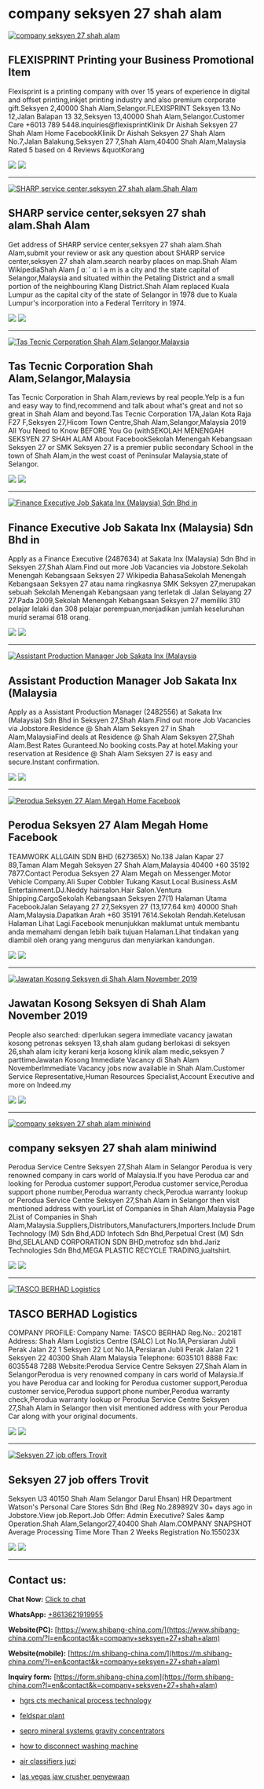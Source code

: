 # company seksyen 27 shah alam

<a href="https://swt.shibang-china.com/?l=en&img&k=company+seksyen+27+shah+alam" target="_blank">![company seksyen 27 shah alam](http://static.shibang-china.com/all-800x300/970.jpg)</a>

## FLEXISPRINT Printing your Business Promotional Item
Flexisprint is a printing company with over 15 years of experience in digital and offset printing,inkjet printing industry and also premium corporate gift.Seksyen 2,40000 Shah Alam,Selangor.FLEXISPRINT Seksyen 13.No 12,Jalan Balapan 13 32,Seksyen 13,40000 Shah Alam,Selangor.Customer Care +6013 789 5448.inquiries@flexisprintKlinik Dr Aishah Seksyen 27 Shah Alam Home FacebookKlinik Dr Aishah Seksyen 27 Shah Alam No.7,Jalan Balakung,Seksyen 27 7,Shah Alam,40400 Shah Alam,Malaysia Rated 5 based on 4 Reviews &quotKorang


<a href="https://whatsapp.shibangsoft.com/WhatsApp.php" target="_blank" title="WhatsApp">![](http://static.shibang-china.com/icon/whatsapp.png)</a> <a href="https://swt.shibang-china.com/?l=en&icon&k=company+seksyen+27+shah+alam" target="_blank">![](http://static.shibang-china.com/icon/chat-en.png)</a>

---

<a href="https://swt.shibang-china.com/?l=en&img&k=company+seksyen+27+shah+alam" target="_blank">![SHARP service center,seksyen 27 shah alam.Shah Alam](http://static.shibang-china.com/all-800x300/554.jpg)</a>

## SHARP service center,seksyen 27 shah alam.Shah Alam
Get address of SHARP service center,seksyen 27 shah alam.Shah Alam,submit your review or ask any question about SHARP service center,seksyen 27 shah alam.search nearby places on map.Shah Alam WikipediaShah Alam ʃ ɑː ˈ ɑː l ə m is a city and the state capital of Selangor,Malaysia and situated within the Petaling District and a small portion of the neighbouring Klang District.Shah Alam replaced Kuala Lumpur as the capital city of the state of Selangor in 1978 due to Kuala Lumpur's incorporation into a Federal Territory in 1974.


<a href="https://whatsapp.shibangsoft.com/WhatsApp.php" target="_blank" title="WhatsApp">![](http://static.shibang-china.com/icon/whatsapp.png)</a> <a href="https://swt.shibang-china.com/?l=en&icon&k=company+seksyen+27+shah+alam" target="_blank">![](http://static.shibang-china.com/icon/chat-en.png)</a>

---

<a href="https://swt.shibang-china.com/?l=en&img&k=company+seksyen+27+shah+alam" target="_blank">![Tas Tecnic Corporation Shah Alam,Selangor,Malaysia](http://static.shibang-china.com/all-800x300/754.jpg)</a>

## Tas Tecnic Corporation Shah Alam,Selangor,Malaysia
Tas Tecnic Corporation in Shah Alam,reviews by real people.Yelp is a fun and easy way to find,recommend and talk about what's great and not so great in Shah Alam and beyond.Tas Tecnic Corporation 17A,Jalan Kota Raja F27 F,Seksyen 27,Hicom Town Centre,Shah Alam,Selangor,Malaysia 2019 All You Need to Know BEFORE You Go (withSEKOLAH MENENGAH SEKSYEN 27 SHAH ALAM About FacebookSekolah Menengah Kebangsaan Seksyen 27 or SMK Seksyen 27 is a premier public secondary School in the town of Shah Alam,in the west coast of Peninsular Malaysia,state of Selangor.


<a href="https://whatsapp.shibangsoft.com/WhatsApp.php" target="_blank" title="WhatsApp">![](http://static.shibang-china.com/icon/whatsapp.png)</a> <a href="https://swt.shibang-china.com/?l=en&icon&k=company+seksyen+27+shah+alam" target="_blank">![](http://static.shibang-china.com/icon/chat-en.png)</a>

---

<a href="https://swt.shibang-china.com/?l=en&img&k=company+seksyen+27+shah+alam" target="_blank">![Finance Executive Job Sakata Inx (Malaysia) Sdn Bhd in](http://static.shibang-china.com/all-800x300/339.jpg)</a>

## Finance Executive Job Sakata Inx (Malaysia) Sdn Bhd in
Apply as a Finance Executive (2487634) at Sakata Inx (Malaysia) Sdn Bhd in Seksyen 27,Shah Alam.Find out more Job Vacancies via Jobstore.Sekolah Menengah Kebangsaan Seksyen 27 Wikipedia BahasaSekolah Menengah Kebangsaan Seksyen 27 atau nama ringkasnya SMK Seksyen 27,merupakan sebuah Sekolah Menengah Kebangsaan yang terletak di Jalan Selayang 27 27.Pada 2009,Sekolah Menengah Kebangsaan Seksyen 27 memiliki 310 pelajar lelaki dan 308 pelajar perempuan,menjadikan jumlah keseluruhan murid seramai 618 orang.


<a href="https://whatsapp.shibangsoft.com/WhatsApp.php" target="_blank" title="WhatsApp">![](http://static.shibang-china.com/icon/whatsapp.png)</a> <a href="https://swt.shibang-china.com/?l=en&icon&k=company+seksyen+27+shah+alam" target="_blank">![](http://static.shibang-china.com/icon/chat-en.png)</a>

---

<a href="https://swt.shibang-china.com/?l=en&img&k=company+seksyen+27+shah+alam" target="_blank">![Assistant Production Manager Job Sakata Inx (Malaysia](http://static.shibang-china.com/all-800x300/1404.jpg)</a>

## Assistant Production Manager Job Sakata Inx (Malaysia
Apply as a Assistant Production Manager (2482556) at Sakata Inx (Malaysia) Sdn Bhd in Seksyen 27,Shah Alam.Find out more Job Vacancies via Jobstore.Residence @ Shah Alam Seksyen 27 in Shah Alam,MalaysiaFind deals at Residence @ Shah Alam Seksyen 27,Shah Alam.Best Rates Guranteed.No booking costs.Pay at hotel.Making your reservation at Residence @ Shah Alam Seksyen 27 is easy and secure.Instant confirmation.


<a href="https://whatsapp.shibangsoft.com/WhatsApp.php" target="_blank" title="WhatsApp">![](http://static.shibang-china.com/icon/whatsapp.png)</a> <a href="https://swt.shibang-china.com/?l=en&icon&k=company+seksyen+27+shah+alam" target="_blank">![](http://static.shibang-china.com/icon/chat-en.png)</a>

---

<a href="https://swt.shibang-china.com/?l=en&img&k=company+seksyen+27+shah+alam" target="_blank">![Perodua Seksyen 27 Alam Megah Home Facebook](http://static.shibang-china.com/all-800x300/420.jpg)</a>

## Perodua Seksyen 27 Alam Megah Home Facebook
TEAMWORK ALLGAIN SDN BHD (627365X) No.138 Jalan Kapar 27 89,Taman Alam Megah Seksyen 27 Shah Alam,Malaysia 40400 +60 35192 7877.Contact Perodua Seksyen 27 Alam Megah on Messenger.Motor Vehicle Company.Ali Super Cobbler Tukang Kasut.Local Business.AsM Entertainment.DJ.Neddy hairsalon.Hair Salon.Ventura Shipping.CargoSekolah Kebangsaan Seksyen 27(1) Halaman Utama FacebookJalan Selayang 27 27,Seksyen 27 (13,177.64 km) 40000 Shah Alam,Malaysia.Dapatkan Arah +60 35191 7614.Sekolah Rendah.Ketelusan Halaman Lihat Lagi.Facebook menunjukkan maklumat untuk membantu anda memahami dengan lebih baik tujuan Halaman.Lihat tindakan yang diambil oleh orang yang mengurus dan menyiarkan kandungan.


<a href="https://whatsapp.shibangsoft.com/WhatsApp.php" target="_blank" title="WhatsApp">![](http://static.shibang-china.com/icon/whatsapp.png)</a> <a href="https://swt.shibang-china.com/?l=en&icon&k=company+seksyen+27+shah+alam" target="_blank">![](http://static.shibang-china.com/icon/chat-en.png)</a>

---

<a href="https://swt.shibang-china.com/?l=en&img&k=company+seksyen+27+shah+alam" target="_blank">![Jawatan Kosong Seksyen di Shah Alam November 2019](http://static.shibang-china.com/all-800x300/1362.jpg)</a>

## Jawatan Kosong Seksyen di Shah Alam November 2019
People also searched: diperlukan segera immediate vacancy jawatan kosong petronas seksyen 13,shah alam gudang berlokasi di seksyen 26,shah alam icity kerani kerja kosong klinik alam medic,seksyen 7 parttimeJawatan Kosong Immediate Vacancy di Shah Alam NovemberImmediate Vacancy jobs now available in Shah Alam.Customer Service Representative,Human Resources Specialist,Account Executive and more on Indeed.my


<a href="https://whatsapp.shibangsoft.com/WhatsApp.php" target="_blank" title="WhatsApp">![](http://static.shibang-china.com/icon/whatsapp.png)</a> <a href="https://swt.shibang-china.com/?l=en&icon&k=company+seksyen+27+shah+alam" target="_blank">![](http://static.shibang-china.com/icon/chat-en.png)</a>

---

<a href="https://swt.shibang-china.com/?l=en&img&k=company+seksyen+27+shah+alam" target="_blank">![company seksyen 27 shah alam miniwind](http://static.shibang-china.com/all-800x300/1360.jpg)</a>

## company seksyen 27 shah alam miniwind
Perodua Service Centre Seksyen 27,Shah Alam in Selangor Perodua is very renowned company in cars world of Malaysia.If you have Perodua car and looking for Perodua customer support,Perodua customer service,Perodua support phone number,Perodua warranty check,Perodua warranty lookup or Perodua Service Centre Seksyen 27,Shah Alam in Selangor then visit mentioned address with yourList of Companies in Shah Alam,Malaysia Page 2List of Companies in Shah Alam,Malaysia.Suppliers,Distributors,Manufacturers,Importers.Include Drum Technology (M) Sdn Bhd,ADD Infotech Sdn Bhd,Perpetual Crest (M) Sdn Bhd,SELALAND CORPORATION SDN BHD,metrofoz sdn bhd.Jariz Technologies Sdn Bhd,MEGA PLASTIC RECYCLE TRADING,jualtshirt.


<a href="https://whatsapp.shibangsoft.com/WhatsApp.php" target="_blank" title="WhatsApp">![](http://static.shibang-china.com/icon/whatsapp.png)</a> <a href="https://swt.shibang-china.com/?l=en&icon&k=company+seksyen+27+shah+alam" target="_blank">![](http://static.shibang-china.com/icon/chat-en.png)</a>

---

<a href="https://swt.shibang-china.com/?l=en&img&k=company+seksyen+27+shah+alam" target="_blank">![TASCO BERHAD Logistics](http://static.shibang-china.com/all-800x300/148.jpg)</a>

## TASCO BERHAD Logistics
COMPANY PROFILE: Company Name: TASCO BERHAD Reg.No.: 20218T Address: Shah Alam Logistics Centre (SALC) Lot No.1A,Persiaran Jubli Perak Jalan 22 1 Seksyen 22 Lot No.1A,Persiaran Jubli Perak Jalan 22 1 Seksyen 22 40300 Shah Alam Malaysia Telephone: 6035101 8888 Fax: 6035548 7288 Website:Perodua Service Centre Seksyen 27,Shah Alam in SelangorPerodua is very renowned company in cars world of Malaysia.If you have Perodua car and looking for Perodua customer support,Perodua customer service,Perodua support phone number,Perodua warranty check,Perodua warranty lookup or Perodua Service Centre Seksyen 27,Shah Alam in Selangor then visit mentioned address with your Perodua Car along with your original documents.


<a href="https://whatsapp.shibangsoft.com/WhatsApp.php" target="_blank" title="WhatsApp">![](http://static.shibang-china.com/icon/whatsapp.png)</a> <a href="https://swt.shibang-china.com/?l=en&icon&k=company+seksyen+27+shah+alam" target="_blank">![](http://static.shibang-china.com/icon/chat-en.png)</a>

---

<a href="https://swt.shibang-china.com/?l=en&img&k=company+seksyen+27+shah+alam" target="_blank">![Seksyen 27 job offers Trovit](http://static.shibang-china.com/all-800x300/1267.jpg)</a>

## Seksyen 27 job offers Trovit
Seksyen U3 40150 Shah Alam Selangor Darul Ehsan) HR Department Watson's Personal Care Stores Sdn Bhd (Reg No.289892V 30+ days ago in Jobstore.View job.Report.Job Offer: Admin Executive? Sales &amp Operation.Shah Alam,Selangor27,40400 Shah Alam.COMPANY SNAPSHOT Average Processing Time More Than 2 Weeks Registration No.155023X

<a href="https://whatsapp.shibangsoft.com/WhatsApp.php" target="_blank" title="WhatsApp">![](http://static.shibang-china.com/icon/whatsapp.png)</a> <a href="https://swt.shibang-china.com/?l=en&icon&k=company+seksyen+27+shah+alam" target="_blank">![](http://static.shibang-china.com/icon/chat-en.png)</a>

---
## Contact us:

**Chat Now:** [Click to chat](https://swt.shibang-china.com?l=en&contact&k=company+seksyen+27+shah+alam)

**WhatsApp:**  [+8613621919955](https://whatsapp.shibangsoft.com/WhatsApp.php)

**Website(PC):** [https://www.shibang-china.com/](https://www.shibang-china.com/?l=en&contact&k=company+seksyen+27+shah+alam)

**Website(mobile):** [https://m.shibang-china.com/](https://m.shibang-china.com/?l=en&contact&k=company+seksyen+27+shah+alam)

**Inquiry form:** [https://form.shibang-china.com](https://form.shibang-china.com?l=en&contact&k=company+seksyen+27+shah+alam)

* [hgrs cts mechanical process technology](../116/hgrs%20cts%20mechanical%20process%20technology.md)

* [feldspar plant](../116/feldspar%20plant.md)

* [sepro mineral systems gravity concentrators](../113/sepro%20mineral%20systems%20gravity%20concentrators.md)

* [how to disconnect washing machine](../114/how%20to%20disconnect%20washing%20machine.md)

* [air classifiers juzi](../116/air%20classifiers%20juzi.md)

* [las vegas jaw crusher penyewaan](../123/las%20vegas%20jaw%20crusher%20penyewaan.md)